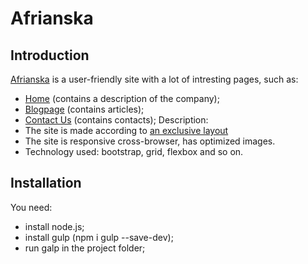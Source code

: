 # Afrianska
## Introduction
<a href="https://kozlovaangelika.github.io/afrianska/dist/">Afrianska</a> is a user-friendly site with a lot of intresting pages, such as:
- <a href="https://kozlovaangelika.github.io/afrianska/dist/">Home</a> (contains a description of the company);
- <a href="https://kozlovaangelika.github.io/afrianska/dist/blogpage.html">Blogpage</a> (contains articles);
- <a href="https://kozlovaangelika.github.io/afrianska/dist/contact-us.html">Contact Us</a> (contains contacts);
Description:
- The site is made according to <a href="https://www.figma.com/file/vRMJVq9Byaw7lHp9O5Dzlz/afrianska-landingpage?node-id=0%3A1">an exclusive layout</a>
- The site is responsive cross-browser, has optimized images.
- Technology used: bootstrap, grid, flexbox and so on. 

## Installation
You need:
- install node.js;
- install gulp (npm i gulp --save-dev);
- run galp in the project folder;
